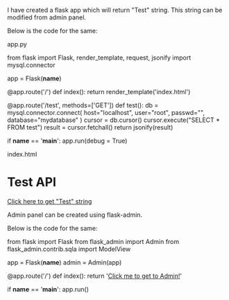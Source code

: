 
I have created a flask app which will return "Test" string. This string can be modified from admin panel.

Below is the code for the same:

app.py

from flask import Flask, render_template, request, jsonify
import mysql.connector

app = Flask(__name__)

@app.route('/')
def index():
   return render_template('index.html')

@app.route('/test', methods=['GET'])
def test():
   db = mysql.connector.connect(
      host="localhost",
      user="root",
      passwd="",
      database="mydatabase"
   )
   cursor = db.cursor()
   cursor.execute("SELECT * FROM test")
   result = cursor.fetchall()
   return jsonify(result)

if __name__ == '__main__':
   app.run(debug = True)

index.html

<html>
   <body>
      <h1>Test API</h1>
      <a href = "/test">Click here to get "Test" string</a>
   </body>
</html>

 Admin panel can be created using flask-admin.

Below is the code for the same:

from flask import Flask
from flask_admin import Admin
from flask_admin.contrib.sqla import ModelView

app = Flask(__name__)
admin = Admin(app)

@app.route('/')
def index():
   return '<a href="/admin/">Click me to get to Admin!</a>'

if __name__ == '__main__':
   app.run()
